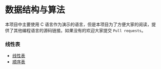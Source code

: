 # 数据结构与算法
本项目中主要使用 C 语言作为演示的语言，但是本项目为了方便大家的阅读，提供了其他编程语言的源码链接。如果没有的欢迎大家提交 `Pull requests`。
### 线性表
* [线性表](docs/linear-list.md)
* [顺序表](docs/array-list.md)
